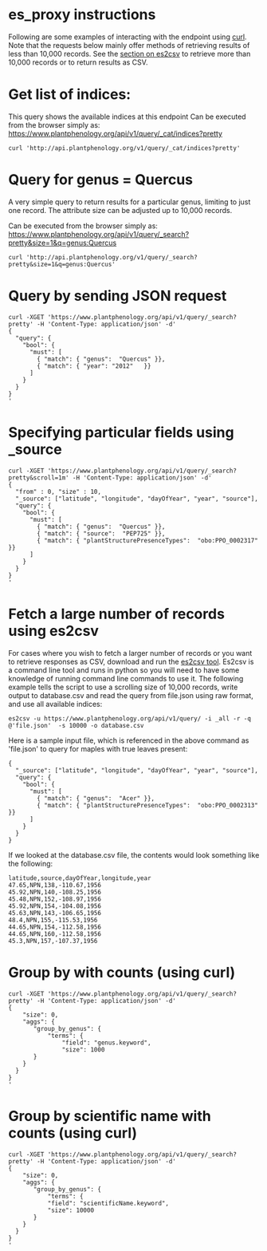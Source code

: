 # es_proxy instructions

Following are some examples of interacting with the endpoint using [curl](https://curl.haxx.se/).   Note that the requests below mainly offer methods of retrieving results of less than 10,000 records.   See the [section on es2csv](https://github.com/biocodellc/ppo-data-server#fetch-a-large-number-of-records-using-es2csv) to retrieve more than 10,000 records or to return results as CSV.

# Get list of indices:
This query shows the available indices at this endpoint
Can be executed from the browser simply as: https://www.plantphenology.org/api/v1/query/_cat/indices?pretty
```
curl 'http://api.plantphenology.org/v1/query/_cat/indices?pretty'
```

# Query for genus = Quercus
A very simple query to return results for a particular genus, limiting to just one record.
The attribute size can be adjusted up to 10,000 records.

Can be executed from the browser simply as: https://www.plantphenology.org/api/v1/query/_search?pretty&size=1&q=genus:Quercus
```
curl 'http://api.plantphenology.org/v1/query/_search?pretty&size=1&q=genus:Quercus'
```

# Query by sending JSON request
```
curl -XGET 'https://www.plantphenology.org/api/v1/query/_search?pretty' -H 'Content-Type: application/json' -d'
{
  "query": {
    "bool": {
      "must": [
        { "match": { "genus":  "Quercus" }},
        { "match": { "year": "2012"   }}
      ]
    }
  }
}
'
```

# Specifying particular fields using _source
```
curl -XGET 'https://www.plantphenology.org/api/v1/query/_search?pretty&scroll=1m' -H 'Content-Type: application/json' -d'
{
  "from" : 0, "size" : 10,
  "_source": ["latitude", "longitude", "dayOfYear", "year", "source"],
  "query": {
    "bool": {
      "must": [
        { "match": { "genus":  "Quercus" }},
        { "match": { "source":  "PEP725" }},
        { "match": { "plantStructurePresenceTypes":  "obo:PPO_0002317" }}
      ]
    }
  }
}
'
```

# Fetch a large number of records using es2csv

For cases where you wish to fetch a larger number of records or you want to retrieve responses as CSV, download and run the [es2csv tool](https://github.com/taraslayshchuk/es2csv).  Es2csv is a command line tool and runs in python so you will need to have some knowledge of running command line commands to use it.  The following example tells the script to use a scrolling size of 10,000 records, 
write output to database.csv and read the query from file.json using raw format, and use all available indices:
```
es2csv -u https://www.plantphenology.org/api/v1/query/ -i _all -r -q @'file.json'  -s 10000 -o database.csv
```

Here is a sample input file, which is referenced in the above command as 'file.json' to query for maples with  true leaves present:

```
{
  "_source": ["latitude", "longitude", "dayOfYear", "year", "source"],
  "query": {
    "bool": {
      "must": [
        { "match": { "genus":  "Acer" }},
        { "match": { "plantStructurePresenceTypes":  "obo:PPO_0002313" }}
      ]
    }
  }
}
```

If we looked at the database.csv file, the contents would look something like the following:

```
latitude,source,dayOfYear,longitude,year
47.65,NPN,138,-110.67,1956
45.92,NPN,140,-108.25,1956
45.48,NPN,152,-108.97,1956
45.92,NPN,154,-104.08,1956
45.63,NPN,143,-106.65,1956
48.4,NPN,155,-115.53,1956
44.65,NPN,154,-112.58,1956
44.65,NPN,160,-112.58,1956
45.3,NPN,157,-107.37,1956
```

# Group by with counts (using curl)
```
curl -XGET 'https://www.plantphenology.org/api/v1/query/_search?pretty' -H 'Content-Type: application/json' -d'
{
    "size": 0,
    "aggs": {
       "group_by_genus": {
           "terms": {
               "field": "genus.keyword",
               "size": 1000
       }
    }
  }
}
'
```

# Group by scientific name with counts (using curl)
```
curl -XGET 'https://www.plantphenology.org/api/v1/query/_search?pretty' -H 'Content-Type: application/json' -d'
{
    "size": 0,
    "aggs": {
       "group_by_genus": {
           "terms": {
	       "field": "scientificName.keyword",
	       "size": 10000
       }
    }
  }
}
'
```
